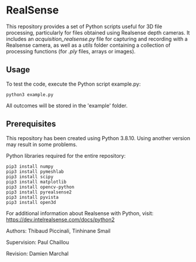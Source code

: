 # RealSense

This repository provides a set of Python scripts useful for 3D file processing, particularly for files obtained using Realsense depth cameras. It includes an *acquisition_realsense.py* file for capturing and recording with a Realsense camera, as well as a *utils* folder containing a collection of processing functions (for *.ply* files, arrays or images).

## Usage

To test the code, execute the Python script example.py:
```console
python3 example.py
```
All outcomes will be stored in the 'example' folder.
## Prerequisites

This repository has been created using Python 3.8.10. Using another version may result in some problems. 

Python libraries required for the entire repository:

```console
pip3 install numpy
pip3 install pymeshlab
pip3 install scipy
pip3 install matplotlib
pip3 install opencv-python
pip3 install pyrealsense2
pip3 install pyvista
pip3 install open3d
```

For additional information about Realsense with Python, visit: https://dev.intelrealsense.com/docs/python2

Authors: Thibaud Piccinali, Tinhinane Smail

Supervision: Paul Chaillou

Revision: Damien Marchal




